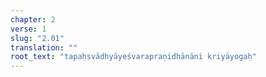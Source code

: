 ```yaml
---
chapter: 2
verse: 1
slug: "2.01"
translation: ""
root_text: "tapaḥsvādhyāyeśvarapraṇidhānāni kriyāyogaḥ"
---
```


